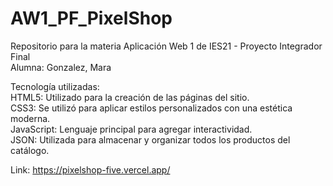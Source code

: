 # AW1_PF_PixelShop
Repositorio para la materia Aplicación Web 1 de IES21 - Proyecto Integrador Final   
Alumna: Gonzalez, Mara   
   
   
Tecnología utilizadas:   
HTML5: Utilizado para la creación de las páginas del sitio.   
CSS3: Se utilizó para aplicar estilos personalizados con una estética moderna.   
JavaScript: Lenguaje principal para agregar interactividad.   
JSON: Utilizada para almacenar y organizar todos los productos del catálogo.   

   
Link: https://pixelshop-five.vercel.app/
